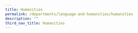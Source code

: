 ```yaml
---
title: Humanities
permalink: /departments/language-and-humanities/humanities
description: ""
third_nav_title: Humanities
---
```

